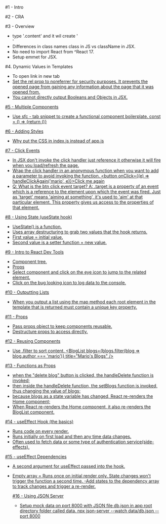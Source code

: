 #1 - Intro

#2 - CRA

#3 - Overview

- type '.content' and it wil create '<div className="content"></div>'
- Differences in class names class in JS vs className in JSX.
- No need to import React from ^React 17.
- Setup emmet for JSX.

#4. Dynamic Values in Templates

- To open link in new tab <a href={link} target="_blank" rel="noreferrer">
- Set the rel prop to noreferrer for security purposes. It prevents the opened page from gaining any information about the page that it was opened from.
- You cannot directly output Booleans and Objects in JSX.

#5 - Multiple Components

- Use sfc - tab snippet to create a functional component boilerplate.
  const = () => {return ()}

#6 - Adding Styles

- Why put the CSS in index.js instead of app.js

#7 - Click Events

- In JSX don't invoke the click handler just reference it otherwise it will fire when you load/refresh the page.
- Wrap the click handler in an anonymous function when you want to add a parameter to avoid invoking the function. <button onClick={(e) => handleClickAgain('mario', e)}>Click me again</button>
- Q: What is the btn click event target?
  A: .target is a property of an event which is a reference to the element upon which the event was fired. Just as 'target' means 'aiming at something', it's used to 'aim' at that particular element. This property gives us access to the properties of that element.

#8 - Using State (useState hook)

- UseState() is a function.
- Uses array destructuring to grab two values that the hook returns.
- First value = initial value.
- Second value is a setter function = new value.

#9 - Intro to React Dev Tools

- Component tree.
- Props
- Select component and click on the eye icon to jump to the related element.
- Click on the bug looking icon to log data to the console.

#10 - Outputting Lists

- When you output a list using the map method each root element in the template that is returned must contain a unique key property.

#11 - Props

- Pass props object to keep components reusable.
- Destructure props to access directly.

#12 - Reusing Components

- Use .filter to sort content.
  <BlogList blogs={blogs.filter(blog => blog.author === 'mario')} title="Mario's Blogs" />

#13 - Functions as Props

- when the "delete blog" button is clicked, the handleDelete function is invoked;
- then inside the handleDelete function, the setBlogs function is invoked, thus changing the value of blogs;
- because blogs as a state variable has changed, React re-renders the Home component;
- When React re-renders the Home component, it also re-renders the BlogList component.

#14 - useEffect Hook (the basics)

- Runs code on every render.
- Runs initially on first load and then any time data changes.
- Often used to fetch data or some type of authentication service(side-effects).

#15 - useEffect Dependencies

- A second argument for useEffect passed into the hook.
- Empty array = Runs once on initial render only. State changes won't trigger the function a second time.
  -Add states to the dependency array to track changes and trigger a re-render.

  #16 - Using JSON Server

  - Setup mock data on port 8000 with JSON file db.json in app root directory folder called data.
    npx json-server --watch data/db.json --port 8000
